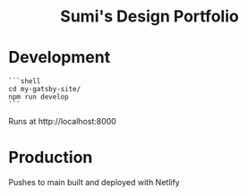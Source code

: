 <h1 align="center">
  Sumi's Design Portfolio
</h1>

# Development

    ```shell
    cd my-gatsby-site/
    npm run develop
    ```

 Runs at http://localhost:8000


# Production

Pushes to main built and deployed with Netlify